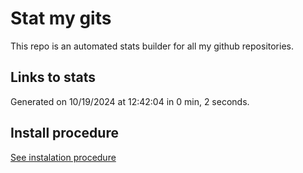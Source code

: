 # Stat my gits

This repo is an automated stats builder for all my github repositories.

## Links to stats


Generated on 10/19/2024 at 12:42:04 in 0 min, 2 seconds.

## Install procedure

[See instalation procedure](./src/install.md)

